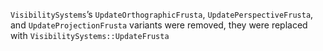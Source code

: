 `VisibilitySystems`’s `UpdateOrthographicFrusta`, `UpdatePerspectiveFrusta`, and `UpdateProjectionFrusta` variants were removed, they were replaced with `VisibilitySystems::UpdateFrusta`
